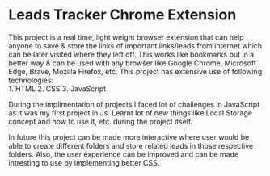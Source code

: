 
# Leads Tracker Chrome Extension

This project is a real time, light weight browser extension that can help anyone to save & store the links of important links/leads from internet which can be later visited where they left off. This works like bookmarks but in a better way & can be used with any browser like Google Chrome, Microsoft Edge, Brave, Mozilla Firefox, etc. This project has extensive use of following technologies:  
            1. HTML
            2. CSS
            3. JavaScript

During the implimentation of projects I faced lot of challenges in JavaScript as it was my first project in Js. Learnt lot of new things like Local Storage concept and how to use it, etc. during the project itself.

In future this project can be made more interactive where user would be able to create different folders and store related leads in those respective folders. Also, the user experience can be improved and can be made intresting to use by implementing better CSS.

